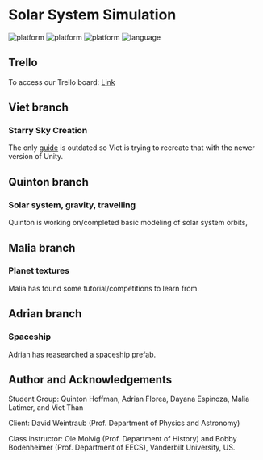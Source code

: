 # Solar System Simulation

<p align="left">
	<img src="https://img.shields.io/badge/platform-Unity-blueviolet?style=for-the-badge"
			 alt="platform">
  <img src="https://img.shields.io/badge/OS-Windows-0078d7?style=for-the-badge"
			 alt="platform">
  <img src="https://img.shields.io/badge/OS-Mac-red?style=for-the-badge"
			 alt="platform">
	<img src="https://img.shields.io/badge/language-Csharp-brightgreen?style=for-the-badge"
			 alt="language">
</p>

## Trello

To access our Trello board: <a href="https://trello.com/invite/b/dn2gKOlD/d1af0289d0a9df8f983986a54db01d8b/solar-system-simulation">Link</a>

## Viet branch

### Starry Sky Creation

The only <a href="https://thomaskole.wordpress.com/portfolio/how-to-generate-a-physically-accurate-star-field-in-unity-using-real-world-data/">guide</a> is outdated so Viet is trying to recreate that with the newer version of Unity.

## Quinton branch

### Solar system, gravity, travelling

Quinton is working on/completed basic modeling of solar system orbits, 

## Malia branch

### Planet textures

Malia has found some tutorial/competitions to learn from. 

## Adrian branch

### Spaceship

Adrian has reasearched a spaceship prefab.

## Author and Acknowledgements
Student Group: Quinton Hoffman, Adrian Florea, Dayana Espinoza, Malia Latimer, and Viet Than

Client: David Weintraub (Prof. Department of Physics and Astronomy)

Class instructor: Ole Molvig (Prof. Department of History) and Bobby Bodenheimer (Prof. Department of EECS), Vanderbilt University, US.
